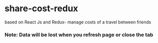 # share-cost-redux
based on React Js and Redux- manage costs of a travel between friends

### Note: Data will be lost when you refresh page or close the tab